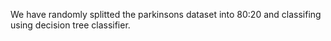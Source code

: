 We have randomly splitted the parkinsons dataset into 80:20 and classifing using decision tree classifier. 
